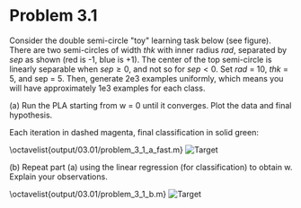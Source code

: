 
# Problem 3.1


Consider the double semi-circle "toy" learning task below (see figure).  There are two semi-circles of width *thk* with inner radius *rad*, separated by *sep* as shown (red is -1, blue is +1).  The center of the top semi-circle is linearly separable when $sep \ge 0$, and not so for $sep < 0$.  Set *rad* = 10, *thk* = 5, and sep = 5.  Then, generate 2e3 examples uniformly, which means you will have approximately 1e3 examples for each class.

(a) Run the PLA starting from w = 0 until it converges.  Plot the data and final hypothesis.

Each iteration in dashed magenta, final classification in solid green:

\octavelist{output/03.01/problem_3_1_a_fast.m}
![Target](./figures/p3.1a.png "3.1 (a)")

(b) Repeat part (a) using the linear regression (for classification) to obtain w.  Explain your observations.

\octavelist{output/03.01/problem_3_1_b.m}
![Target](./figures/p3.1b.png "3.1 (b)")
